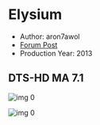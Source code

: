# Elysium

* Author: aron7awol
* [Forum Post](https://www.avsforum.com/threads/bass-eq-for-filtered-movies.2995212/post-56780018)
* Production Year: 2013

## DTS-HD MA 7.1

![img 0](https://i.imgur.com/J7OxBhw.jpg)

![img 0](https://i.imgur.com/SDdW8Ua.png)

